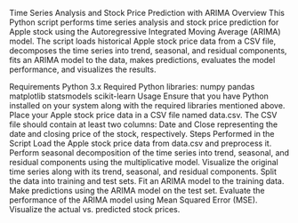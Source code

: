 Time Series Analysis and Stock Price Prediction with ARIMA
Overview
This Python script performs time series analysis and stock price prediction for Apple stock using the Autoregressive Integrated Moving Average (ARIMA) model. The script loads historical Apple stock price data from a CSV file, decomposes the time series into trend, seasonal, and residual components, fits an ARIMA model to the data, makes predictions, evaluates the model performance, and visualizes the results.

Requirements
Python 3.x
Required Python libraries:
numpy
pandas
matplotlib
statsmodels
scikit-learn
Usage
Ensure that you have Python installed on your system along with the required libraries mentioned above.
Place your Apple stock price data in a CSV file named data.csv. The CSV file should contain at least two columns: Date and Close representing the date and closing price of the stock, respectively.
Steps Performed in the Script
Load the Apple stock price data from data.csv and preprocess it.
Perform seasonal decomposition of the time series into trend, seasonal, and residual components using the multiplicative model.
Visualize the original time series along with its trend, seasonal, and residual components.
Split the data into training and test sets.
Fit an ARIMA model to the training data.
Make predictions using the ARIMA model on the test set.
Evaluate the performance of the ARIMA model using Mean Squared Error (MSE).
Visualize the actual vs. predicted stock prices.
